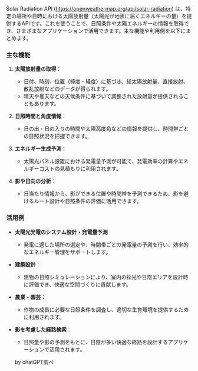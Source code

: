 Solar Radiation API (https://openweathermap.org/api/solar-radiation) は、特定の場所や日時における太陽放射量（太陽光が地表に届くエネルギーの量）を提供するAPIです。これを使うことで、日照条件や太陽エネルギーの情報を取得でき、さまざまなアプリケーションで活用できます。主な機能や利用例を以下にまとめます。

### 主な機能
1. **太陽放射量の取得**：
   - 日付、時刻、位置（緯度・経度）に基づき、総太陽放射量、直接放射、散乱放射などのデータが得られます。
   - 晴天や曇天などの天候条件に基づいて調整された放射量が提供されることもあります。

2. **日照時間と角度情報**：
   - 日の出・日の入りの時間や太陽高度角などの情報を提供し、時間帯ごとの日照状況を把握できます。

3. **エネルギー生成予測**：
   - 太陽光パネル設置における発電量予測が可能で、発電効率の計算やエネルギーコストの見積もりに利用されます。

4. **影や日向の分析**：
   - 日当たり情報から、影ができる位置や時間帯を予測できるため、影を避けるルート設計や日照条件の評価に活用できます。

### 活用例
- **太陽光発電のシステム設計・発電量予測**
  - 発電に適した場所の選定や、時間帯ごとの発電量の予測を行い、効率的なエネルギー管理をサポートします。

- **建築設計**：
  - 建物の日照シミュレーションにより、室内の採光や日陰エリアを設計時に評価でき、快適な空間づくりに貢献します。

- **農業・園芸**：
  - 作物の成長に必要な日照条件を調査し、適切な生育環境を提供するために利用されます。

- **影を考慮した経路検索**：
  - 日照量や影の予測をもとに、日陰が多い快適な経路を設計するアプリケーションで活用されます。

  by chatGPT調べ
